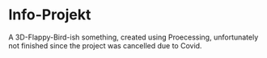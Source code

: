 # Info-Projekt
A 3D-Flappy-Bird-ish something, created using Proecessing, unfortunately not finished since the project was cancelled due to Covid.
